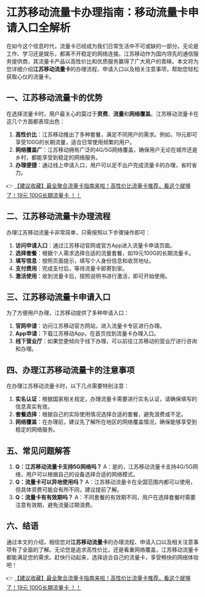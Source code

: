 # 江苏移动流量卡办理指南：移动流量卡申请入口全解析

在如今这个信息时代，流量卡已经成为我们日常生活中不可或缺的一部分。无论是工作、学习还是娱乐，都离不开稳定的网络连接。江苏移动作为国内领先的通信服务提供商，其流量卡产品以高性价比和优质服务赢得了广大用户的青睐。本文将为您详细介绍**江苏移动流量卡**的办理流程、申请入口以及相关注意事项，帮助您轻松获取心仪的流量卡。

## 一、江苏移动流量卡的优势

在选择流量卡时，用户最关心的莫过于**资费**、**流量**和**网络覆盖**。江苏移动流量卡在这几个方面都表现出色：

1. **高性价比**：江苏移动推出了多种套餐，满足不同用户的需求。例如，19元即可享受100G的长期流量，适合日常使用频繁的用户。
2. **网络覆盖广**：江苏移动拥有广泛的4G/5G网络覆盖，确保用户无论在城市还是乡村，都能享受到稳定的网络服务。
3. **办理便捷**：通过线上申请入口，用户可以足不出户完成流量卡的办理，省时省力。

👉 [【建议收藏】最全聚合流量卡指南来啦！高性价比流量卡推荐，看这个就够了！19元 100G长期流量卡 ！！](https://bit.ly/Liuliangka)

## 二、江苏移动流量卡办理流程

办理江苏移动流量卡非常简单，只需按照以下步骤操作即可：

1. **访问申请入口**：通过江苏移动官网或官方App进入流量卡申请页面。
2. **选择套餐**：根据个人需求选择合适的流量套餐，如19元100G的长期流量卡。
3. **填写信息**：按照页面提示，填写个人身份信息和收货地址。
4. **支付费用**：完成支付后，等待流量卡邮寄到家。
5. **激活使用**：收到流量卡后，按照说明书进行激活，即可开始使用。

## 三、江苏移动流量卡申请入口

为了方便用户办理，江苏移动提供了多种申请入口：

1. **官网申请**：访问江苏移动官方网站，进入流量卡专区进行办理。
2. **App申请**：下载江苏移动App，在首页找到流量卡办理入口。
3. **线下营业厅**：如果您更倾向于线下办理，可以前往江苏移动的营业厅进行咨询和办理。

## 四、办理江苏移动流量卡的注意事项

在办理江苏移动流量卡时，以下几点需要特别注意：

1. **实名认证**：根据国家相关规定，办理流量卡需要进行实名认证，请确保填写的信息真实有效。
2. **套餐选择**：根据自己的实际使用情况选择合适的套餐，避免浪费或不足。
3. **网络覆盖**：在办理前，建议先了解所在地区的网络覆盖情况，确保能够享受到稳定的网络服务。

## 五、常见问题解答

1. **Q：江苏移动流量卡支持5G网络吗？**
   A：是的，江苏移动流量卡支持4G/5G网络，用户可以根据自己的设备选择合适的网络模式。
2. **Q：流量卡可以异地使用吗？**
   A：江苏移动流量卡在全国范围内都可以使用，但具体资费可能会有所不同，建议提前了解。
3. **Q：流量卡有有效期吗？**
   A：不同套餐的有效期不同，用户在选择套餐时需要注意有效期，避免流量过期浪费。

## 六、结语

通过本文的介绍，相信您对**江苏移动流量卡**的办理流程、申请入口以及相关注意事项有了全面的了解。无论您是追求高性价比，还是看重网络覆盖，江苏移动流量卡都能满足您的需求。赶快行动起来，选择适合自己的流量卡，享受畅快的网络体验吧！

👉 [【建议收藏】最全聚合流量卡指南来啦！高性价比流量卡推荐，看这个就够了！19元 100G长期流量卡 ！！](https://bit.ly/Liuliangka)